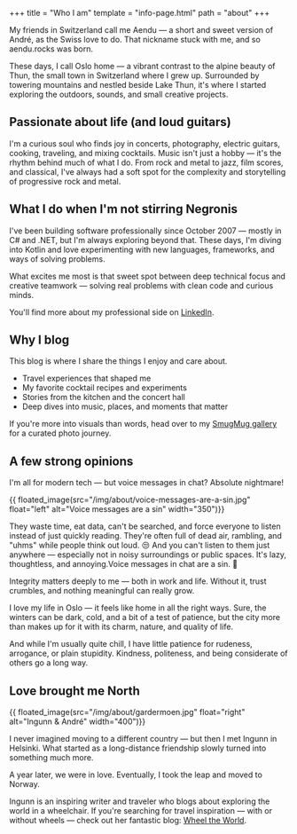 +++
title = "Who I am"
template = "info-page.html"
path = "about"
+++

My friends in Switzerland call me Aendu — a short and sweet version of André, as the Swiss love to do. That nickname stuck with me, and so aendu.rocks was born.

These days, I call Oslo home — a vibrant contrast to the alpine beauty of Thun, the small town in Switzerland where I grew up. Surrounded by towering mountains and nestled beside Lake Thun, it's where I started exploring the outdoors, sounds, and small creative projects.

## Passionate about life (and loud guitars)

I'm a curious soul who finds joy in concerts, photography, electric guitars, cooking, traveling, and mixing cocktails. Music isn't just a hobby — it's the rhythm behind much of what I do. From rock and metal to jazz, film scores, and classical, I've always had a soft spot for the complexity and storytelling of progressive rock and metal.

## What I do when I'm not stirring Negronis

I've been building software professionally since October 2007 — mostly in C# and .NET, but I'm always exploring beyond that. These days, I'm diving into Kotlin and love experimenting with new languages, frameworks, and ways of solving problems.

What excites me most is that sweet spot between deep technical focus and creative teamwork — solving real problems with clean code and curious minds.

You'll find more about my professional side on [LinkedIn](https://www.linkedin.com/in/andré-wittwer/).

## Why I blog

This blog is where I share the things I enjoy and care about.

- Travel experiences that shaped me
- My favorite cocktail recipes and experiments
- Stories from the kitchen and the concert hall
- Deep dives into music, places, and moments that matter

If you're more into visuals than words, head over to my [SmugMug gallery](https://gallery.aendu.rocks) for a curated photo journey.

## A few strong opinions

I'm all for modern tech — but voice messages in chat? Absolute nightmare! 

{{ floated_image(src="/img/about/voice-messages-are-a-sin.jpg" float="left" alt="Voice messages are a sin" width="350")}}

They waste time, eat data, can't be searched, and force everyone to listen instead of just quickly reading. They're often full of dead air, rambling, and "uhms" while people think out loud. 😒 And you can't listen to them just anywhere — especially not in noisy surroundings or public spaces. It's lazy, thoughtless, and annoying.Voice messages in chat are a sin. 😤

Integrity matters deeply to me — both in work and life. Without it, trust crumbles, and nothing meaningful can really grow.

I love my life in Oslo — it feels like home in all the right ways. Sure, the winters can be dark, cold, and a bit of a test of patience, but the city more than makes up for it with its charm, nature, and quality of life.

And while I'm usually quite chill, I have little patience for rudeness, arrogance, or plain stupidity. Kindness, politeness, and being considerate of others go a long way.

## Love brought me North

{{ floated_image(src="/img/about/gardermoen.jpg" float="right" alt="Ingunn & André" width="400")}}

I never imagined moving to a different country — but then I met Ingunn in Helsinki. What started as a long-distance friendship slowly turned into something much more. 

A year later, we were in love. Eventually, I took the leap and moved to Norway.

Ingunn is an inspiring writer and traveler who blogs about exploring the world in a wheelchair. If you're searching for travel inspiration — with or without wheels — check out her fantastic blog: [Wheel the World](https://wheeltheworld.net/).
